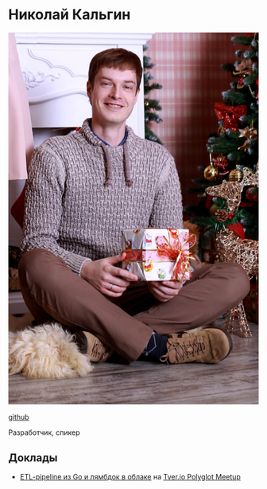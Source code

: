 # Николай Кальгин

![Николай Кальгин](photos/kalgin.jpg)

[github](https://github.com/kalginnick)

Разработчик, спикер

## Доклады

<!-- markdownlint-disable -->
- [ETL-pipeline из Go и лямбдок в облаке](https://github.com/kalginnick/go-lambda-talk/blob/master/slides.pdf) на [Tver.io Polyglot Meetup](https://www.meetup.com/tverio/events/257579439/)
<!-- markdownlint-enable -->
